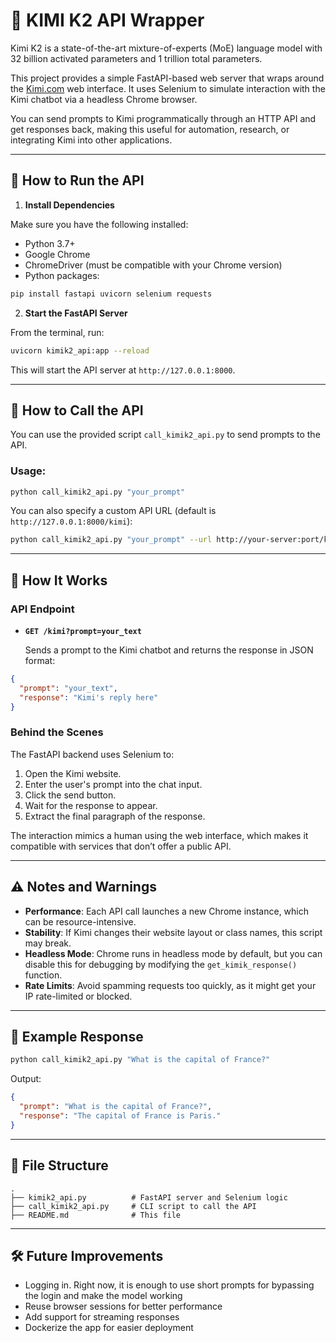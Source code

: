 # 🧠 KIMI K2 API Wrapper

 Kimi K2 is a state-of-the-art mixture-of-experts (MoE) language model with 32 billion activated parameters and 1 trillion total parameters.

This project provides a simple FastAPI-based web server that wraps around the [Kimi.com](https://www.kimi.com/) web interface. It uses Selenium to simulate interaction with the Kimi chatbot via a headless Chrome browser.

You can send prompts to Kimi programmatically through an HTTP API and get responses back, making this useful for automation, research, or integrating Kimi into other applications.

---

## 🚀 How to Run the API

1. **Install Dependencies**

Make sure you have the following installed:

- Python 3.7+
- Google Chrome
- ChromeDriver (must be compatible with your Chrome version)
- Python packages:

```bash
pip install fastapi uvicorn selenium requests
```

2. **Start the FastAPI Server**

From the terminal, run:

```bash
uvicorn kimik2_api:app --reload
```

This will start the API server at `http://127.0.0.1:8000`.

---

## 📡 How to Call the API

You can use the provided script `call_kimik2_api.py` to send prompts to the API.

### Usage:

```bash
python call_kimik2_api.py "your_prompt"
```

You can also specify a custom API URL (default is `http://127.0.0.1:8000/kimi`):

```bash
python call_kimik2_api.py "your_prompt" --url http://your-server:port/kimi
```

---

## 🤩 How It Works

### API Endpoint

- **`GET /kimi?prompt=your_text`**

  Sends a prompt to the Kimi chatbot and returns the response in JSON format:

```json
{
  "prompt": "your_text",
  "response": "Kimi's reply here"
}
```

### Behind the Scenes

The FastAPI backend uses Selenium to:

1. Open the Kimi website.
2. Enter the user's prompt into the chat input.
3. Click the send button.
4. Wait for the response to appear.
5. Extract the final paragraph of the response.

The interaction mimics a human using the web interface, which makes it compatible with services that don’t offer a public API.

---

## ⚠️ Notes and Warnings

- **Performance**: Each API call launches a new Chrome instance, which can be resource-intensive.
- **Stability**: If Kimi changes their website layout or class names, this script may break.
- **Headless Mode**: Chrome runs in headless mode by default, but you can disable this for debugging by modifying the `get_kimik_response()` function.
- **Rate Limits**: Avoid spamming requests too quickly, as it might get your IP rate-limited or blocked.

---

## 🥪 Example Response

```bash
python call_kimik2_api.py "What is the capital of France?"
```

Output:

```json
{
  "prompt": "What is the capital of France?",
  "response": "The capital of France is Paris."
}
```

---

## 📁 File Structure

```
.
├── kimik2_api.py          # FastAPI server and Selenium logic
├── call_kimik2_api.py     # CLI script to call the API
├── README.md              # This file
```

---

## 🛠 Future Improvements

- Logging in. Right now, it is enough to use short prompts for bypassing the login and make the model working
- Reuse browser sessions for better performance
- Add support for streaming responses
- Dockerize the app for easier deployment
